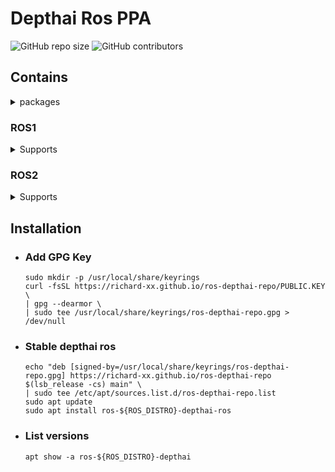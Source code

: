 # Depthai Ros PPA

![GitHub repo size](https://img.shields.io/github/repo-size/richard-xx/ros-depthai-repo) ![GitHub contributors](https://img.shields.io/github/contributors/richard-xx/ros-depthai-repo)

## Contains

<details>
  <summary>
    packages
  </summary>
  <ul>
    <li>
      <p>depthai</p>
    </li>
    <li>
      <p>depthai-ros-msgs</p>
    </li>
    <li>
      <p>depthai-bridge</p>
    </li>
    <li>
      <p>depthai-examples</p>
    </li>
    <li>
      <p>depthai-ros-driver</p>
    </li>
    <li>
      <p>depthai-descriptions</p>
    </li>
    <li>
      <p>depthai-filters</p>
    </li>
    <li>
      <p>depthai-ros</p>
    </li>
    <li>
      <p>foxglove-msgs</p>
    </li>
  </ul>
</details>

### ROS1

<details>
  <summary>
    Supports
  </summary>
  <ul>
    <li>
      <p>Kinetic</p>
      <ul>
        <li>
          <p>Ubuntu 16.04</p>
          <ul>
            <li>arm64 / armhf / amd64</li>
          </ul>
        </li>
      </ul>
    </li>
    <li>
      <p>Melodic</p>
      <ul>
        <li>
          <p>Ubuntu 18.04</p>
          <ul>
            <li>arm64 / armhf / amd64</li>
          </ul>
        </li>
      </ul>
    </li>
    <li>
      <p>Noetic</p>
      <ul>
        <li>
          <p>Ubuntu 20.04</p>
          <ul>
            <li>arm64 / armhf / amd64</li>
          </ul>
        </li>
      </ul>
    </li>
  </ul>
</details>

### ROS2

<details>
  <summary>
    Supports
  </summary>
  <ul>
    <li>
      <p>Foxy</p>
      <ul>
        <li>
          <p>Ubuntu 20.04</p>
          <ul>
            <li>arm64 / amd64</li>
          </ul>
        </li>
      </ul>
    </li>
    <li>
      <p>Humble</p>
      <ul>
        <li>
          <p>Ubuntu 22.04</p>
          <ul>
            <li>arm64 / amd64</li>
          </ul>
        </li>
      </ul>
    </li>
  </ul>
</details>

## Installation

+ ### Add GPG Key

    ```shell
    sudo mkdir -p /usr/local/share/keyrings
    curl -fsSL https://richard-xx.github.io/ros-depthai-repo/PUBLIC.KEY \
    | gpg --dearmor \
    | sudo tee /usr/local/share/keyrings/ros-depthai-repo.gpg > /dev/null
    ```

+ ### Stable depthai ros

    ```shell
    echo "deb [signed-by=/usr/local/share/keyrings/ros-depthai-repo.gpg] https://richard-xx.github.io/ros-depthai-repo $(lsb_release -cs) main" \
    | sudo tee /etc/apt/sources.list.d/ros-depthai-repo.list
    sudo apt update
    sudo apt install ros-${ROS_DISTRO}-depthai-ros
    ```


+ ### List versions

    ```shell
    apt show -a ros-${ROS_DISTRO}-depthai
    ```
